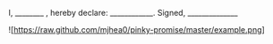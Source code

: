 I, ________ , hereby declare: ____________. Signed, ______________


![https://raw.github.com/mjhea0/pinky-promise/master/example.png]
